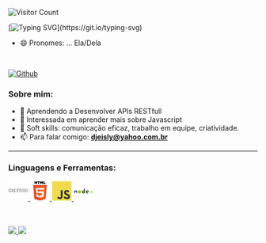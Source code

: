 
![Visitor Count](https://profile-counter.glitch.me/{djeisly}/count.svg)

[![Typing SVG](https://readme-typing-svg.herokuapp.com?size=30&duration=4000&multiline=true&width=600&height=150&lines=Olá!+Bem-vinde...+;Sou+a+Djeisly+%E2%9C%8C%EF%B8%8F%E2%9C%8C%EF%B8%8F%E2%9C%8C%EF%B8%8F;Desenvolvedora+backend.)](https://git.io/typing-svg)


- 😄 Pronomes: ... Ela/Dela

<br>

[![Github](https://img.shields.io/github/followers/djeisly?label=Follow&style=social)](https://github.com/djeisly)


<h3> Sobre mim: </h3>

- 💖 Aprendendo a Desenvolver APIs RESTfull 
- 🌱 Interessada em aprender mais sobre Javascript
- 💬 Soft skills: comunicação eficaz, trabalho em equipe, criatividade.
- 📫 Para falar comigo: <strong>djeisly@yahoo.com.br</strong></li>  </ul>

<hr>
<h3 align=>Linguagens e Ferramentas:</h3>
<p align=>  
  <a href="https://expressjs.com" target="_blank"> <img src="https://raw.githubusercontent.com/devicons/devicon/master/icons/express/express-original-wordmark.svg" alt="express" width="40" height="40"/> </a>
  <a href="https://www.w3.org/html/" target="_blank"> <img src="https://raw.githubusercontent.com/devicons/devicon/master/icons/html5/html5-original-wordmark.svg" alt="html5" width="40" height="40"/> </a> 
  <a href="https://developer.mozilla.org/en-US/docs/Web/JavaScript" target="_blank"> <img src="https://raw.githubusercontent.com/devicons/devicon/master/icons/javascript/javascript-original.svg" alt="javascript" width="40" height="40"/> </a>
    <a href="https://nodejs.org" target="_blank"> <img src="https://raw.githubusercontent.com/devicons/devicon/master/icons/nodejs/nodejs-original-wordmark.svg" alt="nodejs" width="40" height="40"/> </a> 
 </p>  

<br>

<br>

<div>
  <a href="https://beacons.ai/djeisly">
  <img height="180em" src="https://github-readme-stats.vercel.app/api?username=djeisly&show_icons=true&theme=dark&include_all_commits=true&count_private=true"/>
  <img height="180em" src="https://github-readme-stats.vercel.app/api/top-langs/?username=djeisly&layout=compact&langs_count=16&theme=dark"/>
</div>

